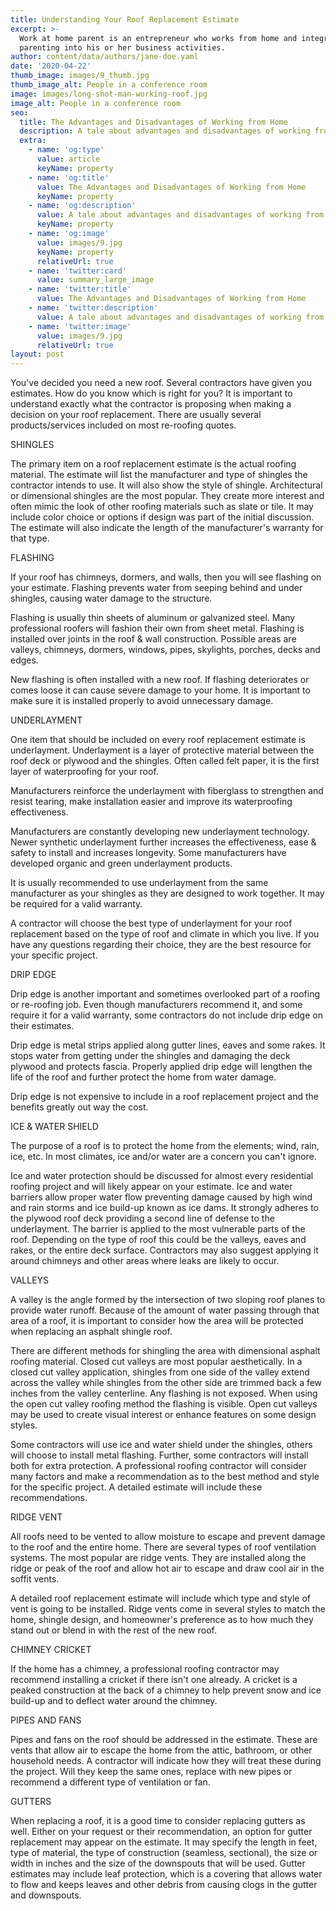 ```yaml
---
title: Understanding Your Roof Replacement Estimate
excerpt: >-
  Work at home parent is an entrepreneur who works from home and integrates
  parenting into his or her business activities.
author: content/data/authors/jane-doe.yaml
date: '2020-04-22'
thumb_image: images/9_thumb.jpg
thumb_image_alt: People in a conference room
image: images/long-shot-man-working-roof.jpg
image_alt: People in a conference room
seo:
  title: The Advantages and Disadvantages of Working from Home
  description: A tale about advantages and disadvantages of working from home
  extra:
    - name: 'og:type'
      value: article
      keyName: property
    - name: 'og:title'
      value: The Advantages and Disadvantages of Working from Home
      keyName: property
    - name: 'og:description'
      value: A tale about advantages and disadvantages of working from home
      keyName: property
    - name: 'og:image'
      value: images/9.jpg
      keyName: property
      relativeUrl: true
    - name: 'twitter:card'
      value: summary_large_image
    - name: 'twitter:title'
      value: The Advantages and Disadvantages of Working from Home
    - name: 'twitter:description'
      value: A tale about advantages and disadvantages of working from home
    - name: 'twitter:image'
      value: images/9.jpg
      relativeUrl: true
layout: post
---
```

You've decided you need a new roof. Several contractors have given you estimates. How do you know which is right for you? It is important to understand exactly what the contractor is proposing when making a decision on your roof replacement. There are usually several products/services included on most re-roofing quotes.

SHINGLES

The primary item on a roof replacement estimate is the actual roofing material. The estimate will list the manufacturer and type of shingles the contractor intends to use. It will also show the style of shingle. Architectural or dimensional shingles are the most popular. They create more interest and often mimic the look of other roofing materials such as slate or tile. It may include color choice or options if design was part of the initial discussion. The estimate will also indicate the length of the manufacturer's warranty for that type.

FLASHING

If your roof has chimneys, dormers, and walls, then you will see flashing on your estimate. Flashing prevents water from seeping behind and under shingles, causing water damage to the structure.

Flashing is usually thin sheets of aluminum or galvanized steel. Many professional roofers will fashion their own from sheet metal. Flashing is installed over joints in the roof & wall construction. Possible areas are valleys, chimneys, dormers, windows, pipes, skylights, porches, decks and edges.

New flashing is often installed with a new roof. If flashing deteriorates or comes loose it can cause severe damage to your home. It is important to make sure it is installed properly to avoid unnecessary damage.

UNDERLAYMENT

One item that should be included on every roof replacement estimate is underlayment. Underlayment is a layer of protective material between the roof deck or plywood and the shingles. Often called felt paper, it is the first layer of waterproofing for your roof.

Manufacturers reinforce the underlayment with fiberglass to strengthen and resist tearing, make installation easier and improve its waterproofing effectiveness.

Manufacturers are constantly developing new underlayment technology. Newer synthetic underlayment further increases the effectiveness, ease & safety to install and increases longevity. Some manufacturers have developed organic and green underlayment products.

It is usually recommended to use underlayment from the same manufacturer as your shingles as they are designed to work together. It may be required for a valid warranty.

A contractor will choose the best type of underlayment for your roof replacement based on the type of roof and climate in which you live. If you have any questions regarding their choice, they are the best resource for your specific project.

DRIP EDGE

Drip edge is another important and sometimes overlooked part of a roofing or re-roofing job. Even though manufacturers recommend it, and some require it for a valid warranty, some contractors do not include drip edge on their estimates.

Drip edge is metal strips applied along gutter lines, eaves and some rakes. It stops water from getting under the shingles and damaging the deck plywood and protects fascia. Properly applied drip edge will lengthen the life of the roof and further protect the home from water damage.

Drip edge is not expensive to include in a roof replacement project and the benefits greatly out way the cost.

ICE & WATER SHIELD

The purpose of a roof is to protect the home from the elements; wind, rain, ice, etc. In most climates, ice and/or water are a concern you can't ignore.

Ice and water protection should be discussed for almost every residential roofing project and will likely appear on your estimate. Ice and water barriers allow proper water flow preventing damage caused by high wind and rain storms and ice build-up known as ice dams. It strongly adheres to the plywood roof deck providing a second line of defense to the underlayment. The barrier is applied to the most vulnerable parts of the roof. Depending on the type of roof this could be the valleys, eaves and rakes, or the entire deck surface. Contractors may also suggest applying it around chimneys and other areas where leaks are likely to occur.

VALLEYS

A valley is the angle formed by the intersection of two sloping roof planes to provide water runoff. Because of the amount of water passing through that area of a roof, it is important to consider how the area will be protected when replacing an asphalt shingle roof.

There are different methods for shingling the area with dimensional asphalt roofing material. Closed cut valleys are most popular aesthetically. In a closed cut valley application, shingles from one side of the valley extend across the valley while shingles from the other side are trimmed back a few inches from the valley centerline. Any flashing is not exposed. When using the open cut valley roofing method the flashing is visible. Open cut valleys may be used to create visual interest or enhance features on some design styles.

Some contractors will use ice and water shield under the shingles, others will choose to install metal flashing. Further, some contractors will install both for extra protection. A professional roofing contractor will consider many factors and make a recommendation as to the best method and style for the specific project. A detailed estimate will include these recommendations.

RIDGE VENT

All roofs need to be vented to allow moisture to escape and prevent damage to the roof and the entire home. There are several types of roof ventilation systems. The most popular are ridge vents. They are installed along the ridge or peak of the roof and allow hot air to escape and draw cool air in the soffit vents.

A detailed roof replacement estimate will include which type and style of vent is going to be installed. Ridge vents come in several styles to match the home, shingle design, and homeowner's preference as to how much they stand out or blend in with the rest of the new roof.

CHIMNEY CRICKET

If the home has a chimney, a professional roofing contractor may recommend installing a cricket if there isn't one already. A cricket is a peaked construction at the back of a chimney to help prevent snow and ice build-up and to deflect water around the chimney.

PIPES AND FANS

Pipes and fans on the roof should be addressed in the estimate. These are vents that allow air to escape the home from the attic, bathroom, or other household needs. A contractor will indicate how they will treat these during the project. Will they keep the same ones, replace with new pipes or recommend a different type of ventilation or fan.

GUTTERS

When replacing a roof, it is a good time to consider replacing gutters as well. Either on your request or their recommendation, an option for gutter replacement may appear on the estimate. It may specify the length in feet, type of material, the type of construction (seamless, sectional), the size or width in inches and the size of the downspouts that will be used. Gutter estimates may include leaf protection, which is a covering that allows water to flow and keeps leaves and other debris from causing clogs in the gutter and downspouts.
